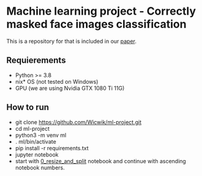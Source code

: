 # Machine learning project - Correctly masked face images classification

This is a repository for that is included in our [paper](https://data.belanec.eu/maskedface/project_summary.pdf).

## Requierements
- Python >= 3.8
- nix* OS (not tested on Windows)
- GPU (we are using Nvidia GTX 1080 Ti 11G)

## How to run
- git clone https://github.com/Wicwik/ml-project.git
- cd ml-project
- python3 -m venv ml
- . ml/bin/activate
- pip install -r requirements.txt
- jupyter notebook
- start with [0_resize_and_split](https://github.com/Wicwik/ml-project/blob/master/0_resize_and_split.ipynb) notebook and continue with ascending notebook numbers.
